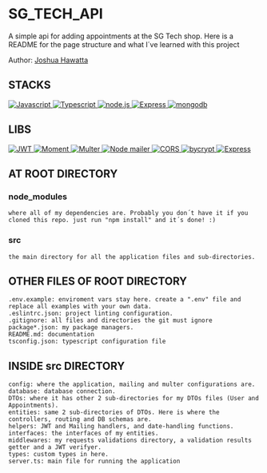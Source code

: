 # SG_TECH_API

A simple api for adding appointments at the SG Tech shop.
Here is a README for the page structure and what I´ve learned with this project

Author: [Joshua Hawatta](http://joshuahawatta.com)

## STACKS

<a href="https://developer.mozilla.org/en-US/docs/Web/JavaScript" target="_blank" rel="noreferrer">
  <img src="https://img.shields.io/badge/JavaScript-323330?style=for-the-badge&logo=javascript&logoColor=F7DF1E" alt="Javascript" />
</a>

<a href='https://github.com/shivamkapasia0' target="_blank">
  <img alt='Typescript' src='https://img.shields.io/badge/Typescript-100000?style=for-the-badge&logo=Typescript&logoColor=white&labelColor=3178c6&color=3178c6'/>
</a>

<a href='https://github.com/shivamkapasia0' target="_blank">
  <img alt='node.js' src='https://img.shields.io/badge/Node.js-100000?style=for-the-badge&logo=node.js&logoColor=FFFFFF&labelColor=3c873a&color=3c873a'/>
</a>

<a href='https://github.com/shivamkapasia0' target="_blank">
  <img alt='Express' src='https://img.shields.io/badge/Express-100000?style=for-the-badge&logo=Express&logoColor=white&labelColor=282424&color=282424'/>
</a>

<a href='https://github.com/shivamkapasia0' target="_blank">
  <img alt='mongodb' src='https://img.shields.io/badge/Mongoose-100000?style=for-the-badge&logo=mongodb&logoColor=white&labelColor=4DB33D&color=4DB33D'/>
</a>

## LIBS

<a href='https://github.com/shivamkapasia0' target="_blank">
	<img alt='JWT' src='https://img.shields.io/badge/JWT-100000?style=for-the-badge&logo=JWT&logoColor=white&labelColor=374350&color=374350'/>
</a>

<a href='https://github.com/shivamkapasia0' target="_blank">
	<img alt='Moment' src='https://img.shields.io/badge/Moment-100000?style=for-the-badge&logo=Moment&logoColor=white&labelColor=374350&color=BDA826'/>
</a>

<a href='https://github.com/shivamkapasia0' target="_blank">
	<img alt='Multer' src='https://img.shields.io/badge/Multer-100000?style=for-the-badge&logo=Multer&logoColor=white&labelColor=374350&color=6028CB'/>
</a>

<a href='https://github.com/shivamkapasia0' target="_blank">
	<img alt='Node mailer' src='https://img.shields.io/badge/Node_mailer-100000?style=for-the-badge&logo=Node mailer&logoColor=white&labelColor=374350&color=E0103B'/>
</a>

<a href='https://github.com/shivamkapasia0' target="_blank">
	<img alt='CORS' src='https://img.shields.io/badge/CORS-100000?style=for-the-badge&logo=CORS&logoColor=white&labelColor=374350&color=49C037'/>
</a>

<a href='https://github.com/shivamkapasia0' target="_blank">
	<img alt='bycrypt' src='https://img.shields.io/badge/BYCRIPT-100000?style=for-the-badge&logo=bycrypt&logoColor=white&labelColor=374350&color=679BE5'/>
</a>

<a href='https://github.com/shivamkapasia0' target="_blank">
  <img alt='Express' src='https://img.shields.io/badge/Express_validator-100000?style=for-the-badge&logo=Express&logoColor=white&labelColor=282424&color=282424'/>
</a>

## AT ROOT DIRECTORY

### node_modules

```
where all of my dependencies are. Probably you don´t have it if you cloned this repo. just run "npm install" and it´s done! :)
```

### src

```
the main directory for all the application files and sub-directories.
```

## OTHER FILES OF ROOT DIRECTORY

```
.env.example: enviroment vars stay here. create a ".env" file and replace all examples with your own data.
.eslintrc.json: project linting configuration.
.gitignore: all files and directories the git must ignore
package*.json: my package managers.
README.md: documentation
tsconfig.json: typescript configuration file
```

## INSIDE src DIRECTORY

```
config: where the application, mailing and multer configurations are.
database: database connection.
DTOs: where it has other 2 sub-directories for my DTOs files (User and Appointments).
entities: same 2 sub-directories of DTOs. Here is where the controllers, routing and DB schemas are.
helpers: JWT and Mailing handlers, and date-handling functions.
interfaces: the interfaces of my entities.
middlewares: my requests validations directory, a validation results getter and a JWT verifyer.
types: custom types in here.
server.ts: main file for running the application
```
